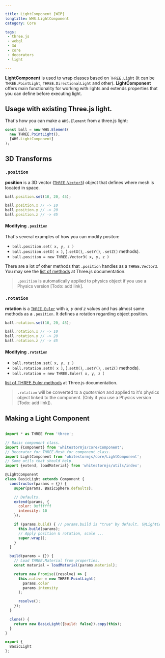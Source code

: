 ```yaml
---

title: LightComponent [WIP]
longtitle: WHS.LightComponent
category: Core

tags:
 - three.js
 - webgl
 - 3d
 - core
 - decorators
 - light

---
```


**LightComponent** is used to wrap classes based on `THREE.Light` (it can be `THREE.PointLight`, `THREE.DirectionalLight` and other). **LightComponent** offers main functionality for working with lights and extends properties that you can define before executing light.

## Usage with existing Three.js light.

That's how you can make a `WHS.Element` from a three.js light:

```javascript
const ball = new WHS.Element(
  new THREE.PointLight(),
  [WHS.LightComponent]
);
```

## 3D Transforms

### `.position`

**position** is a 3D vector ([`THREE.Vector3`](https://threejs.org/docs/index.html#Reference/Math/Vector3)) object that defines where mesh is located in space.

```javascript
ball.position.set(10, 20, 45);

ball.position.x // -> 10
ball.position.y // -> 20
ball.position.z // -> 45

```

#### Modifying `.position`

That's several examples of how you can modify positon:

  - `ball.position.set( x, y, z )`
  - `ball.position.setX( x )`, (`.setX()`, `.setY()`, `.setZ()` methods).
  - `ball.position = new THREE.Vector3( x, y, z )`

There are a lot of other methods that `.position` handles as a `THREE.Vector3`. You may see the [list of methods](https://threejs.org/docs/index.html#Reference/Math/Vector3.set) at Three.js documentation.

> `.position` is automatically applied to physics object if you use a Physics version [Todo: add link].

### `.rotation`

**rotation** is a [`THREE.Euler`](https://threejs.org/docs/index.html#Reference/Math/Euler) with _x, y and z_ values and has almost same methods as a `.position`. It defines a rotation regarding object position.

```javascript
ball.rotation.set(10, 20, 45);

ball.rotation.x // -> 10
ball.rotation.y // -> 20
ball.rotation.z // -> 45

```

#### Modifying `.rotation`

  - `ball.rotation.set( x, y, z )`
  - `ball.rotation.setX( x )`, (`.setX()`, `.setY()`, `.setZ()` methods).
  - `ball.rotation = new THREE.Euler( x, y, z )`

[list of THREE.Euler methods](https://threejs.org/docs/index.html#Reference/Math/Euler.set) at Three.js documentation.

> `.rotation` will be converted to a _quaternion_ and applied to it's physics object linked to the component. (Only if you use a Physics version [Todo: add link]).

## Making a Light Component

```javascript

import * as THREE from 'three';

// Basic component class.
import {Component} from 'whitestormjs/core/Component';
// Decorator for THREE.Mesh for component class.
import LightComponent from 'whitestormjs/core/LightComponent';
// Some utils that should help.
import {extend, loadMaterial} from 'whitestormjs/utils/index';

@LightComponent
class BasicLight extends Component {
  constructor(params = {}) {
    super(params, BasicSphere.defaults);

    // Defaults.
    extend(params, {
      color: 0xffffff
      intensity: 10
    });

    if (params.build) { // params.build is "true" by default. (@LightComponent)
      this.build(params);
      // Apply position & rotation, scale ...
      super.wrap();
    }
  }

  build(params = {}) {
    // Load THREE.Material from properties.
    const material = loadMaterial(params.material);

    return new Promise((resolve) => {
      this.native = new THREE.PointLight(
        params.color
        params.intensity
      );

      resolve();
    });
  }

  clone() {
    return new BasicLight({build: false}).copy(this);
  }
}

export {
  BasicLight
};

```
